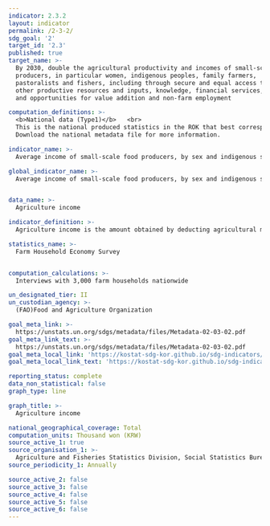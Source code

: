 ```yaml
---
indicator: 2.3.2
layout: indicator
permalink: /2-3-2/
sdg_goal: '2'
target_id: '2.3'
published: true
target_name: >-
  By 2030, double the agricultural productivity and incomes of small-scale food
  producers, in particular women, indigenous peoples, family farmers,
  pastoralists and fishers, including through secure and equal access to land,
  other productive resources and inputs, knowledge, financial services, markets
  and opportunities for value addition and non-farm employment

computation_definitions: >-
  <b>National data (Type1)</b>   <br>
  This is the national produced statistics in the ROK that best corresponds to the definition of UN SDGs indicators. <br>
  Download the national metadata file for more information.

indicator_name: >-
  Average income of small-scale food producers, by sex and indigenous status

global_indicator_name: >-
  Average income of small-scale food producers, by sex and indigenous status


data_name: >-
  Agriculture income

indicator_definition: >-
  Agriculture income is the amount obtained by deducting agricultural management costs from total agricultural income.

statistics_name: >-
  Farm Household Economy Survey


computation_calculations: >-
  Interviews with 3,000 farm households nationwide 

un_designated_tier: II
un_custodian_agency: >-
  (FAO)Food and Agriculture Organization 

goal_meta_link: >-
  https://unstats.un.org/sdgs/metadata/files/Metadata-02-03-02.pdf   
goal_meta_link_text: >-
  https://unstats.un.org/sdgs/metadata/files/Metadata-02-03-02.pdf   
goal_meta_local_link: 'https://kostat-sdg-kor.github.io/sdg-indicators/public/data/Metadata-02-03-02_ENG.pdf'
goal_meta_local_link_text: 'https://kostat-sdg-kor.github.io/sdg-indicators/public/data/Metadata-02-03-02_ENG.pdf'

reporting_status: complete
data_non_statistical: false
graph_type: line

graph_title: >-
  Agriculture income

national_geographical_coverage: Total
computation_units: Thousand won (KRW)
source_active_1: true
source_organisation_1: >-
  Agriculture and Fisheries Statistics Division, Social Statistics Bureau, Statistics Korea
source_periodicity_1: Annually 

source_active_2: false
source_active_3: false
source_active_4: false
source_active_5: false
source_active_6: false
---
```


